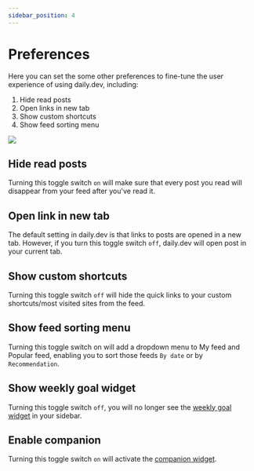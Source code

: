 ```yaml
---
sidebar_position: 4
---
```


# Preferences

Here you can set the some other preferences to fine-tune the user experience of using daily.dev, including:
1. Hide read posts
2. Open links in new tab
3. Show custom shortcuts
4. Show feed sorting menu

![](https://daily-now-res.cloudinary.com/image/upload/v1643292249/docs/Screen_Shot_2022-01-27_at_16.03.26.png)

## Hide read posts

Turning this toggle switch `on` will make sure that every post you read will disappear from your feed after you've read it.

## Open link in new tab

The default setting in daily.dev is that links to posts are opened in a new tab. However, if you turn this toggle switch `off`, daily.dev will open post in your current tab.

## Show custom shortcuts

Turning this toggle switch `off` will hide the quick links to your custom shortcuts/most visited sites from the feed.

## Show feed sorting menu

Turning this toggle switch on will add a dropdown menu to My feed and Popular feed, enabling you to sort those feeds `By date` or by `Recommendation`. 

## Show weekly goal widget

Turning this toggle switch `off`, you will no longer see the [weekly goal widget](https://docs.daily.dev/docs/your-profile/weekly-goal) in your sidebar.

## Enable companion

Turning this toggle switch `on` will activate the [companion widget](https://docs.daily.dev/docs/key-features/the-companion). 
